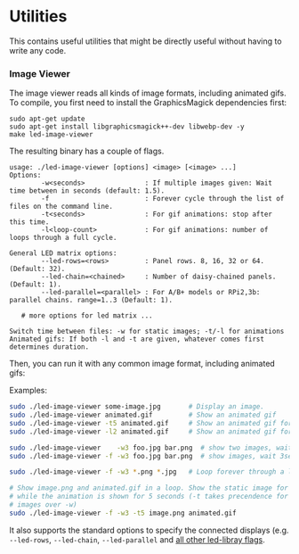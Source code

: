 Utilities
=========

This contains useful utilities that might be directly useful without having
to write any code.

### Image Viewer ###

The image viewer reads all kinds of image formats, including animated gifs.
To compile, you first need to install the GraphicsMagick dependencies first:

```
sudo apt-get update
sudo apt-get install libgraphicsmagick++-dev libwebp-dev -y
make led-image-viewer
```

The resulting binary has a couple of flags.
```
usage: ./led-image-viewer [options] <image> [<image> ...]
Options:
        -w<seconds>               : If multiple images given: Wait time between in seconds (default: 1.5).
        -f                        : Forever cycle through the list of files on the command line.
        -t<seconds>               : For gif animations: stop after this time.
        -l<loop-count>            : For gif animations: number of loops through a full cycle.

General LED matrix options:
        --led-rows=<rows>         : Panel rows. 8, 16, 32 or 64. (Default: 32).
        --led-chain=<chained>     : Number of daisy-chained panels. (Default: 1).
        --led-parallel=<parallel> : For A/B+ models or RPi2,3b: parallel chains. range=1..3 (Default: 1).

   # more options for led matrix ...

Switch time between files: -w for static images; -t/-l for animations
Animated gifs: If both -l and -t are given, whatever comes first determines duration.
```

Then, you can run it with any common image format, including animated gifs:

Examples:
```bash
sudo ./led-image-viewer some-image.jpg       # Display an image.
sudo ./led-image-viewer animated.gif         # Show an animated gif
sudo ./led-image-viewer -t5 animated.gif     # Show an animated gif for 5 seconds
sudo ./led-image-viewer -l2 animated.gif     # Show an animated gif for 2 loops

sudo ./led-image-viewer    -w3 foo.jpg bar.png  # show two images, wait 3 seconds between. Stop.
sudo ./led-image-viewer -f -w3 foo.jpg bar.png  # show images, wait 3sec between, go back and loop forever

sudo ./led-image-viewer -f -w3 *.png *.jpg   # Loop forever through a list of images

# Show image.png and animated.gif in a loop. Show the static image for 3 seconds
# while the animation is shown for 5 seconds (-t takes precendence for animated
# images over -w)
sudo ./led-image-viewer -f -w3 -t5 image.png animated.gif
```

It also supports the standard options to specify the connected
displays (e.g. `--led-rows`, `--led-chain`, `--led-parallel` and
[all other led-libray flags](../README.md#changing-parameters-via-command-line-flags).
